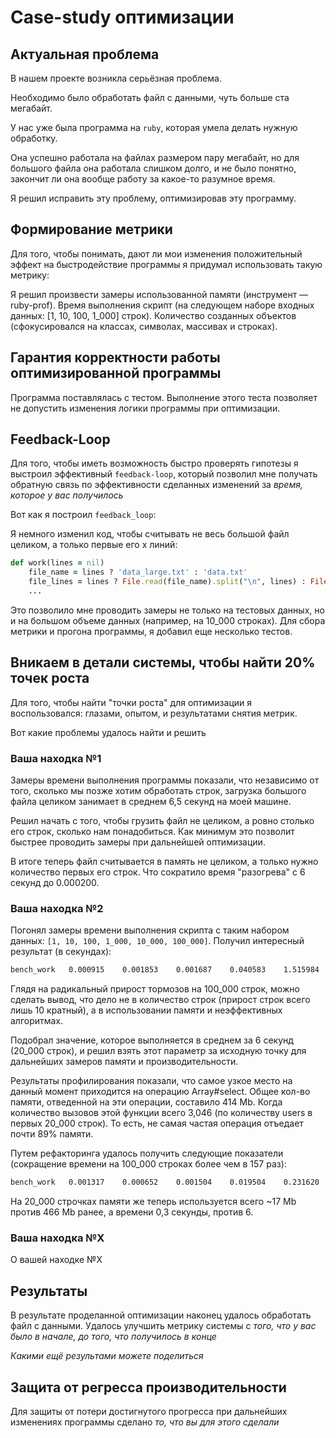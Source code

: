 # Case-study оптимизации

## Актуальная проблема
В нашем проекте возникла серьёзная проблема.

Необходимо было обработать файл с данными, чуть больше ста мегабайт.

У нас уже была программа на `ruby`, которая умела делать нужную обработку.

Она успешно работала на файлах размером пару мегабайт, но для большого файла она работала слишком долго, и не было понятно, закончит ли она вообще работу за какое-то разумное время.

Я решил исправить эту проблему, оптимизировав эту программу.

## Формирование метрики
Для того, чтобы понимать, дают ли мои изменения положительный эффект на быстродействие программы я придумал использовать такую метрику:

Я решил произвести замеры использованной памяти (инструмент — ruby-prof).
Время выполнения скрипт (на следующем наборе входных данных: [1, 10, 100, 1_000] строк).
Количество созданных объектов (сфокусировался на классах, символах, массивах и строках).

## Гарантия корректности работы оптимизированной программы
Программа поставлялась с тестом. Выполнение этого теста позволяет не допустить изменения логики программы при оптимизации.

## Feedback-Loop
Для того, чтобы иметь возможность быстро проверять гипотезы я выстроил эффективный `feedback-loop`, который позволил мне получать обратную связь по эффективности сделанных изменений за *время, которое у вас получилось*

Вот как я построил `feedback_loop`:

Я немного изменил код, чтобы считывать не весь большой файл целиком, а только первые его x линий:
```ruby
def work(lines = nil)
    file_name = lines ? 'data_large.txt' : 'data.txt'
    file_lines = lines ? File.read(file_name).split("\n", lines) : File.read(file_name).split("\n")
    ...
```
Это позволило мне проводить замеры не только на тестовых данных, но и на большом объеме данных (например, на 10_000 строках).
Для сбора метрики и прогона программы, я добавил еще несколько тестов.

## Вникаем в детали системы, чтобы найти 20% точек роста
Для того, чтобы найти "точки роста" для оптимизации я воспользовался: глазами, опытом, и результатами снятия метрик.

Вот какие проблемы удалось найти и решить

### Ваша находка №1
Замеры времени выполнения программы показали, что независимо от того, сколько мы позже хотим обработать строк,
загрузка большого файла целиком занимает в среднем 6,5 секунд на моей машине. 

Решил начать с того, чтобы грузить файл не целиком, а ровно столько его строк, сколько нам понадобиться.
Как минимум это позволит быстрее проводить замеры при дальнейшей оптимизации.

В итоге теперь файл считывается в память не целиком, а только нужно количество первых его строк.
Что сократило время "разогрева" с 6 секунд до 0.000200.

### Ваша находка №2
Погонял замеры времени выполнения скрипта с таким набором данных: `[1, 10, 100, 1_000, 10_000, 100_000]`.
Получил интересный результат (в секундах):
```bash
bench_work	 0.000915	 0.001853	 0.001687	 0.040583	 1.515984	315.730440
```
Глядя на радикальный прирост тормозов на 100_000 строк, можно сделать вывод, что дело не в количество строк (прирост строк всего лишь 10 кратный),
а в использовании памяти и неэффективных алгоритмах. 

Подобрал значение, которое выполняется в среднем за 6 секунд (20_000 строк),
и решил взять этот параметр за исходную точку для дальнейших замеров памяти и производительности.

Результаты профилирования показали, что самое узкое место на данный момент приходится на операцию Array#select.
Общее кол-во памяти, отведенной на эти операции, составило 414 Mb. Когда количество вызовов этой функции всего 3,046 (по количеству users в первых 20_000 строк).
То есть, не самая частая операция отъедает почти 89% памяти.

Путем рефакторинга удалось получить следующие показатели (сокращение времени на 100_000 строках более чем в 157 раз):

```bash
bench_work	 0.001317	 0.000652	 0.001504	 0.019504	 0.231620	 2.087732
```

На 20_000 строчках памяти же теперь используется всего ~17 Mb против 466 Mb ранее, а времени 0,3 секунды, против 6.

### Ваша находка №X
О вашей находке №X

## Результаты
В результате проделанной оптимизации наконец удалось обработать файл с данными.
Удалось улучшить метрику системы с *того, что у вас было в начале, до того, что получилось в конце*

*Какими ещё результами можете поделиться*

## Защита от регресса производительности
Для защиты от потери достигнутого прогресса при дальнейших изменениях программы сделано *то, что вы для этого сделали*
